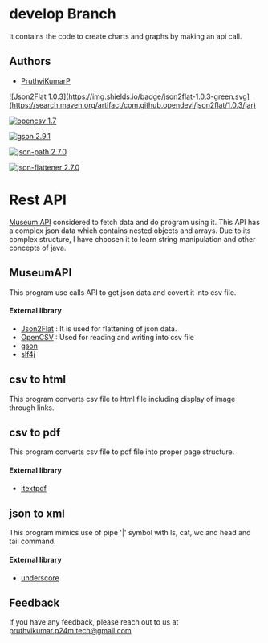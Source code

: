 
# develop Branch

It contains the code to create charts and graphs by making an api call.

## Authors

- [PruthviKumarP](https://github.com/PruthviKumarP/AzugaTraining-Codeops/tree/develop/FakeOnlineStore_MuseumApiCharts)

![Json2Flat 1.0.3](https://img.shields.io/badge/json2flat-1.0.3-green.svg](https://search.maven.org/artifact/com.github.opendevl/json2flat/1.0.3/jar) 

[![opencsv 1.7](https://img.shields.io/badge/opencsv-1.7-green.svg)](https://sourceforge.net/projects/opencsv/) 

[![gson 2.9.1](https://img.shields.io/badge/gson-2.9.1-green.svg)](https://search.maven.org/artifact/com.google.code.gson/gson/2.9.1/jar) 

[![json-path 2.7.0](https://img.shields.io/badge/json_path-2.7.0-green.svg)](https://search.maven.org/artifact/com.jayway.jsonpath/json-path/2.7.0/jar) 

[![json-flattener 2.7.0](https://img.shields.io/badge/json_flattener-0.14.0-green.svg)](https://search.maven.org/artifact/com.github.wnameless.json/json-flattener/0.14.0/jar) 


# Rest API 
[Museum API](https://metmuseum.github.io/ ) considered to fetch data and do program using it. This API has a complex json data which contains nested objects and arrays. Due to its complex structure, I have choosen it to learn string manipulation and other concepts of java.

## MuseumAPI
This program use calls API to get json data and covert it into csv file.

#### External library
- [Json2Flat](https://github.com/opendevl/Json2Flat) : It is used for flattening of json data.
- [OpenCSV](https://opencsv.sourceforge.net/) : Used for reading and writing into csv file
- [gson](https://github.com/google/gson)
- [slf4j](https://www.slf4j.org/download.html)

## csv to html
This program converts csv file to html file including display of image through links.

## csv to pdf
This program converts csv file to pdf file into proper page structure.
#### External library
- [itextpdf](https://github.com/itext/itextpdf)

## json to xml
This program mimics use of pipe '|' symbol with ls, cat, wc and head and tail command. 
#### External library
- [underscore](https://github.com/jashkenas/underscore)

## Feedback

If you have any feedback, please reach out to us at [pruthvikumar.p24m.tech@gmail.com](pruthvikumar.p24m.tech@gmail.com)
